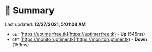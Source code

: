# 📖 Summary
Last updated: **12/27/2021, 5:01:08 AM**

- `GET` [https://uptimerfree.tk](https://uptimerfree.tk) - **Up** (545ms)
- `GET` [https://monitoruptimer.tk](https://monitoruptimer.tk) - **Down** (159ms)
